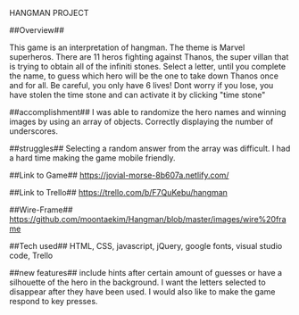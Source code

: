 HANGMAN PROJECT

##Overview##

This game is an interpretation of hangman. The theme is Marvel superheros. There are 11 heros fighting against Thanos, the super villan that is trying to obtain all of the infiniti stones. Select a letter, until you complete the name, to guess which hero will be the one to take down Thanos once and for all. Be careful, you only have 6 lives! Dont worry if you lose, you have stolen the time stone and can activate it by clicking "time stone"


##accomplishment##
I was able to randomize the hero names and winning images by using an array of objects. Correctly displaying the number of underscores.

##struggles##
Selecting a random answer from the array was difficult.
I had a hard time making the game mobile friendly.

##Link to Game##
https://jovial-morse-8b607a.netlify.com/

##Link to Trello##
https://trello.com/b/F7QuKebu/hangman

##Wire-Frame##
https://github.com/moontaekim/Hangman/blob/master/images/wire%20frame

##Tech used## 
HTML, CSS, javascript, jQuery, google fonts, visual studio code, Trello

##new features## 
include hints after certain amount of guesses or have a silhouette of the hero in the background. I want the letters selected to disappear after they have been used. I would also like to make the game respond to key presses.
